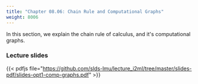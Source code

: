 ```yaml
---
title: "Chapter 08.06: Chain Rule and Computational Graphs"
weight: 8006
---
```

In this section, we explain the chain rule of calculus, and it's computational graphs.
<!--more-->



### Lecture slides

{{< pdfjs file="https://github.com/slds-lmu/lecture_i2ml/tree/master/slides-pdf/slides-opt1-comp-graphs.pdf" >}}



